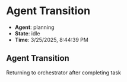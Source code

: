 # Agent Transition

- **Agent**: planning
- **State**: idle
- **Time**: 3/25/2025, 8:44:39 PM

## Agent Transition

Returning to orchestrator after completing task

